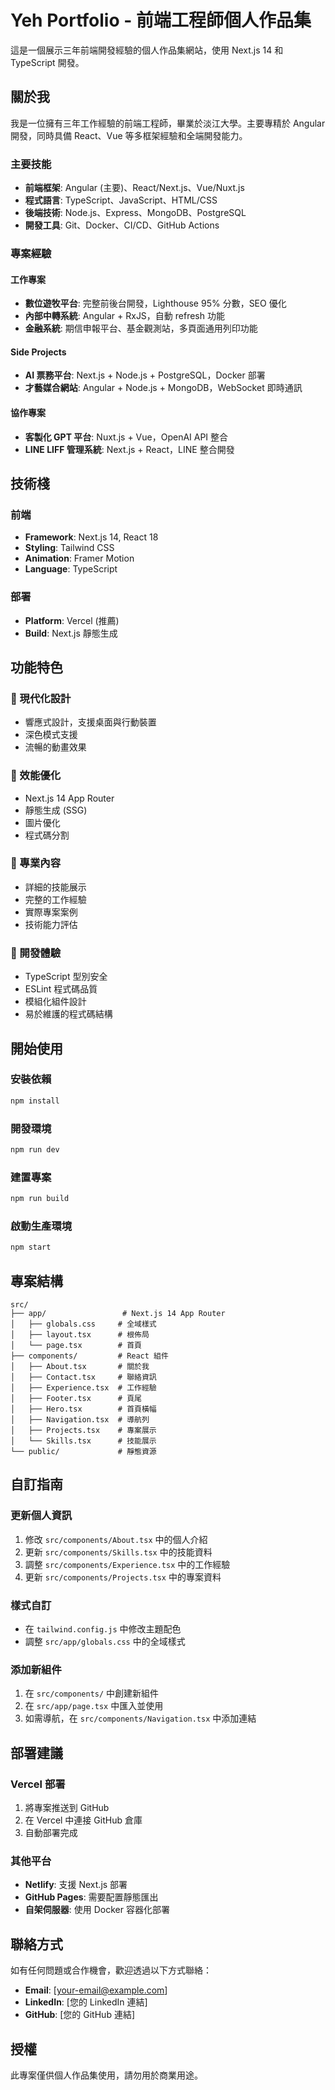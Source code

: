 # Yeh Portfolio - 前端工程師個人作品集

這是一個展示三年前端開發經驗的個人作品集網站，使用 Next.js 14 和 TypeScript 開發。

## 關於我

我是一位擁有三年工作經驗的前端工程師，畢業於淡江大學。主要專精於 Angular 開發，同時具備 React、Vue 等多框架經驗和全端開發能力。

### 主要技能

- **前端框架**: Angular (主要)、React/Next.js、Vue/Nuxt.js
- **程式語言**: TypeScript、JavaScript、HTML/CSS
- **後端技術**: Node.js、Express、MongoDB、PostgreSQL
- **開發工具**: Git、Docker、CI/CD、GitHub Actions

### 專案經驗

#### 工作專案
- **數位遊牧平台**: 完整前後台開發，Lighthouse 95% 分數，SEO 優化
- **內部中轉系統**: Angular + RxJS，自動 refresh 功能
- **金融系統**: 期信申報平台、基金觀測站，多頁面通用列印功能

#### Side Projects
- **AI 票務平台**: Next.js + Node.js + PostgreSQL，Docker 部署
- **才藝媒合網站**: Angular + Node.js + MongoDB，WebSocket 即時通訊

#### 協作專案
- **客製化 GPT 平台**: Nuxt.js + Vue，OpenAI API 整合
- **LINE LIFF 管理系統**: Next.js + React，LINE 整合開發

## 技術棧

### 前端
- **Framework**: Next.js 14, React 18
- **Styling**: Tailwind CSS
- **Animation**: Framer Motion
- **Language**: TypeScript

### 部署
- **Platform**: Vercel (推薦)
- **Build**: Next.js 靜態生成

## 功能特色

### 🎨 現代化設計
- 響應式設計，支援桌面與行動裝置
- 深色模式支援
- 流暢的動畫效果

### 🚀 效能優化
- Next.js 14 App Router
- 靜態生成 (SSG)
- 圖片優化
- 程式碼分割

### 💼 專業內容
- 詳細的技能展示
- 完整的工作經驗
- 實際專案案例
- 技術能力評估

### 🔧 開發體驗
- TypeScript 型別安全
- ESLint 程式碼品質
- 模組化組件設計
- 易於維護的程式碼結構

## 開始使用

### 安裝依賴
```bash
npm install
```

### 開發環境
```bash
npm run dev
```

### 建置專案
```bash
npm run build
```

### 啟動生產環境
```bash
npm start
```

## 專案結構

```
src/
├── app/                 # Next.js 14 App Router
│   ├── globals.css     # 全域樣式
│   ├── layout.tsx      # 根佈局
│   └── page.tsx        # 首頁
├── components/         # React 組件
│   ├── About.tsx       # 關於我
│   ├── Contact.tsx     # 聯絡資訊
│   ├── Experience.tsx  # 工作經驗
│   ├── Footer.tsx      # 頁尾
│   ├── Hero.tsx        # 首頁橫幅
│   ├── Navigation.tsx  # 導航列
│   ├── Projects.tsx    # 專案展示
│   └── Skills.tsx      # 技能展示
└── public/             # 靜態資源
```

## 自訂指南

### 更新個人資訊
1. 修改 `src/components/About.tsx` 中的個人介紹
2. 更新 `src/components/Skills.tsx` 中的技能資料
3. 調整 `src/components/Experience.tsx` 中的工作經驗
4. 更新 `src/components/Projects.tsx` 中的專案資料

### 樣式自訂
- 在 `tailwind.config.js` 中修改主題配色
- 調整 `src/app/globals.css` 中的全域樣式

### 添加新組件
1. 在 `src/components/` 中創建新組件
2. 在 `src/app/page.tsx` 中匯入並使用
3. 如需導航，在 `src/components/Navigation.tsx` 中添加連結

## 部署建議

### Vercel 部署
1. 將專案推送到 GitHub
2. 在 Vercel 中連接 GitHub 倉庫
3. 自動部署完成

### 其他平台
- **Netlify**: 支援 Next.js 部署
- **GitHub Pages**: 需要配置靜態匯出
- **自架伺服器**: 使用 Docker 容器化部署

## 聯絡方式

如有任何問題或合作機會，歡迎透過以下方式聯絡：

- **Email**: [your-email@example.com]
- **LinkedIn**: [您的 LinkedIn 連結]
- **GitHub**: [您的 GitHub 連結]

## 授權

此專案僅供個人作品集使用，請勿用於商業用途。
